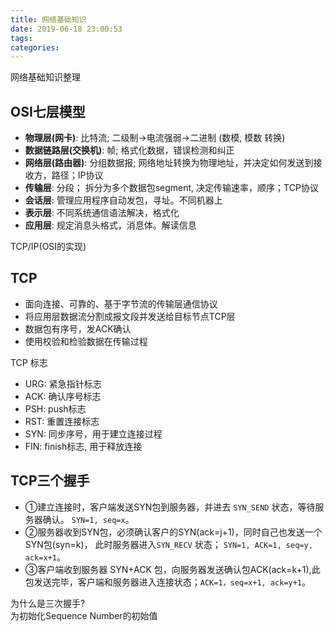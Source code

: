 ```yaml
---
title: 网络基础知识
date: 2019-06-18 23:00:53
tags:
categories:
---
```


网络基础知识整理
<!--more-->

## OSI七层模型
- **物理层(网卡)**: 比特流; 二级制->电流强弱->二进制 (数模, 模数 转换)
- **数据链路层(交换机)**: 帧; 格式化数据，错误检测和纠正
- **网络层(路由器)**: 分组数据报; 网络地址转换为物理地址，并决定如何发送到接收方，路径；IP协议
- **传输层**: 分段； 拆分为多个数据包segment, 决定传输速率，顺序；TCP协议
- **会话层**: 管理应用程序自动发包，寻址。不同机器上
- **表示层**: 不同系统通信语法解决，格式化
- **应用层**: 规定消息头格式，消息体。解读信息

TCP/IP(OSI的实现)

TCP
--
- 面向连接、可靠的、基于字节流的传输层通信协议
- 将应用层数据流分割成报文段并发送给目标节点TCP层
- 数据包有序号，发ACK确认
- 使用校验和检验数据在传输过程

TCP 标志
- URG: 紧急指针标志
- ACK: 确认序号标志
- PSH: push标志
- RST: 重置连接标志
- SYN: 同步序号，用于建立连接过程
- FIN: finish标志, 用于释放连接

TCP三个握手
--
- ①建立连接时，客户端发送SYN包到服务器，并进去 `SYN_SEND` 状态，等待服务器确认。 `SYN=1, seq=x`。
- ②服务器收到SYN包，必须确认客户的SYN(ack=j+1)，同时自己也发送一个SYN包(syn=k)， 此时服务器进入`SYN_RECV` 状态； `SYN=1, ACK=1, seq=y, ack=x+1`。
- ③客户端收到服务器 SYN+ACK 包，向服务器发送确认包ACK(ack=k+1),此包发送完毕，客户端和服务器进入连接状态；`ACK=1，seq=x+1, ack=y+1`。

为什么是三次握手?  
为初始化Sequence Number的初始值